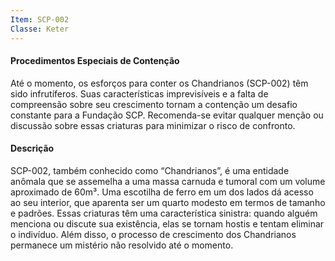 ```yaml
---
Item: SCP-002
Classe: Keter
---
```

#### Procedimentos Especiais de Contenção
Até o momento, os esforços para conter os Chandrianos (SCP-002) têm sido infrutíferos. Suas características imprevisíveis e a falta de compreensão sobre seu crescimento tornam a contenção um desafio constante para a Fundação SCP. Recomenda-se evitar qualquer menção ou discussão sobre essas criaturas para minimizar o risco de confronto. 
#### Descrição
SCP-002, também conhecido como “Chandrianos”, é uma entidade anômala que se assemelha a uma massa carnuda e tumoral com um volume aproximado de 60m³. Uma escotilha de ferro em um dos lados dá acesso ao seu interior, que aparenta ser um quarto modesto em termos de tamanho e padrões. Essas criaturas têm uma característica sinistra: quando alguém menciona ou discute sua existência, elas se tornam hostis e tentam eliminar o indivíduo. Além disso, o processo de crescimento dos Chandrianos permanece um mistério não resolvido até o momento.
